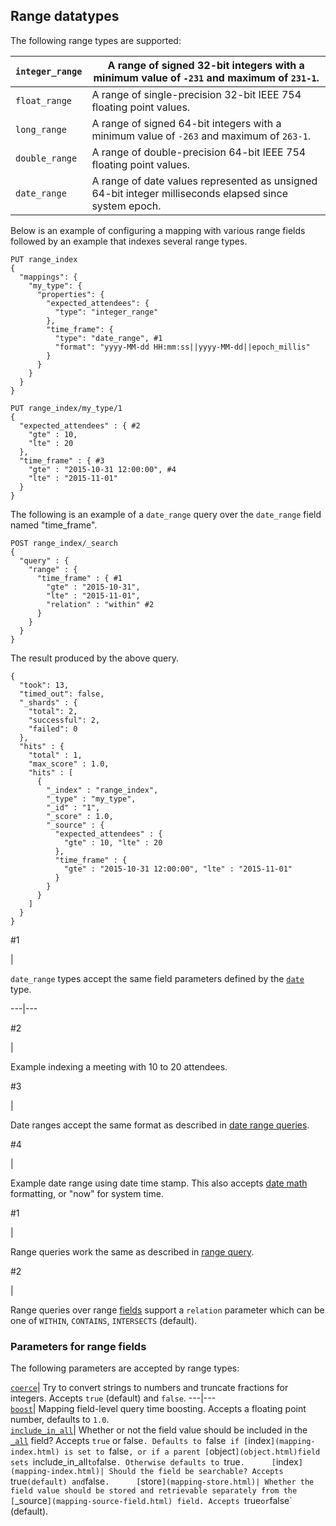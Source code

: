 ## Range datatypes

The following range types are supported:

`integer_range`| A range of signed 32-bit integers with a minimum value of `-231` and maximum of `231-1`.     
---|---    
`float_range`| A range of single-precision 32-bit IEEE 754 floating point values.     
`long_range`| A range of signed 64-bit integers with a minimum value of `-263` and maximum of `263-1`.     
`double_range`| A range of double-precision 64-bit IEEE 754 floating point values.     
`date_range`| A range of date values represented as unsigned 64-bit integer milliseconds elapsed since system epoch.   
  
Below is an example of configuring a mapping with various range fields followed by an example that indexes several range types.
    
    
    PUT range_index
    {
      "mappings": {
        "my_type": {
          "properties": {
            "expected_attendees": {
              "type": "integer_range"
            },
            "time_frame": {
              "type": "date_range", #1
              "format": "yyyy-MM-dd HH:mm:ss||yyyy-MM-dd||epoch_millis"
            }
          }
        }
      }
    }
    
    PUT range_index/my_type/1
    {
      "expected_attendees" : { #2
        "gte" : 10,
        "lte" : 20
      },
      "time_frame" : { #3
        "gte" : "2015-10-31 12:00:00", #4
        "lte" : "2015-11-01"
      }
    }

The following is an example of a `date_range` query over the `date_range` field named "time_frame".
    
    
    POST range_index/_search
    {
      "query" : {
        "range" : {
          "time_frame" : { #1
            "gte" : "2015-10-31",
            "lte" : "2015-11-01",
            "relation" : "within" #2
          }
        }
      }
    }

The result produced by the above query.
    
    
    {
      "took": 13,
      "timed_out": false,
      "_shards" : {
        "total": 2,
        "successful": 2,
        "failed": 0
      },
      "hits" : {
        "total" : 1,
        "max_score" : 1.0,
        "hits" : [
          {
            "_index" : "range_index",
            "_type" : "my_type",
            "_id" : "1",
            "_score" : 1.0,
            "_source" : {
              "expected_attendees" : {
                "gte" : 10, "lte" : 20
              },
              "time_frame" : {
                "gte" : "2015-10-31 12:00:00", "lte" : "2015-11-01"
              }
            }
          }
        ]
      }
    }

#1

| 

`date_range` types accept the same field parameters defined by the 
[`date`](date.html) type.   
  
---|---  
  
#2

| 

Example indexing a meeting with 10 to 20 attendees.   
  
#3

| 

Date ranges accept the same format as described in [date range queries](query-dsl-range-query.html#ranges-on-dates).   
  
#4

| 

Example date range using date time stamp. This also accepts [date math](common-options.html#date-math) formatting, or "now" for system time.   
  
#1

| 

Range queries work the same as described in [range query](query-dsl-range-query.html).   
  
#2

| 

Range queries over range [fields](mapping-types.html) support a `relation` parameter which can be one of `WITHIN`, `CONTAINS`, `INTERSECTS` (default).   
  
### Parameters for range fields

The following parameters are accepted by range types:

[`coerce`](coerce.html)| Try to convert strings to numbers and truncate fractions for integers. Accepts `true` (default) and `false`.     ---|---    
[`boost`](mapping-boost.html)| Mapping field-level query time boosting. Accepts a floating point number, defaults to `1.0`.     
[`include_in_all`](include-in-all.html)| Whether or not the field value should be included in the 
[`_all`](mapping-all-field.html) field? Accepts `true` or false`. Defaults to `false` if [`index`](mapping-index.html) is set to `false`, or if a parent [`object`](object.html)field sets `include_in_all` to `false`. Otherwise defaults to `true`.     
[`index`](mapping-index.html)| Should the field be searchable? Accepts `true` (default) and `false`.     
[`store`](mapping-store.html)| Whether the field value should be stored and retrievable separately from the [`_source`](mapping-source-field.html) field. Accepts `true` or `false` (default). 
